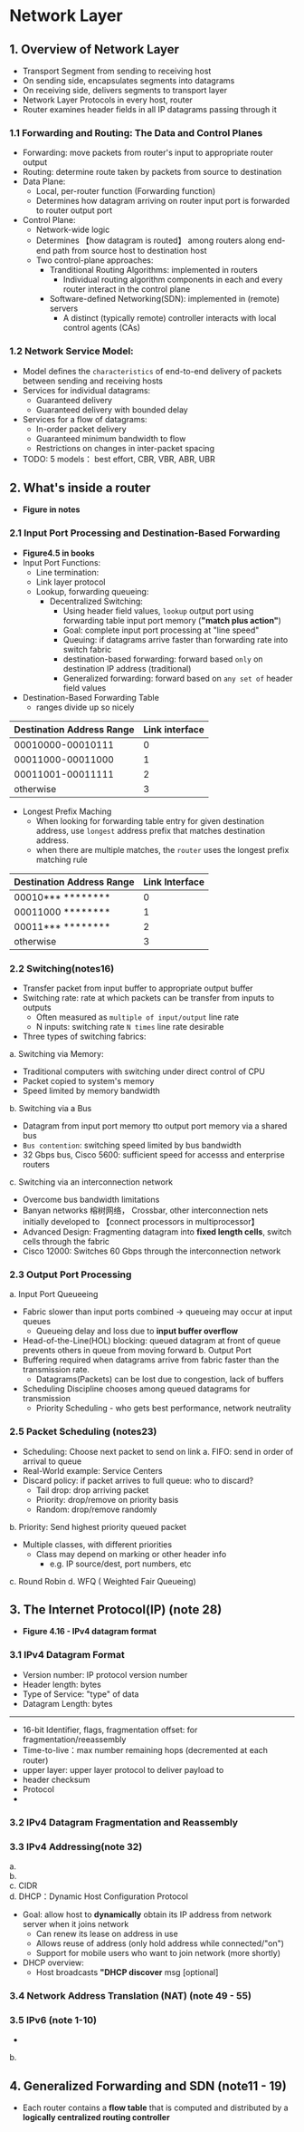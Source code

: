 # Network Layer
## 1. Overview of Network Layer
- Transport Segment from sending to receiving host
- On sending side, encapsulates segments into datagrams
- On receiving side, delivers segments to transport layer
- Network Layer Protocols in every host, router
- Router examines header fields in all IP datagrams passing through it

### 1.1 Forwarding and Routing: The Data and Control Planes
- Forwarding: move packets from router's input to appropriate router output
- Routing: determine route taken by packets from source to destination
- Data Plane: 
  * Local, per-router function (Forwarding function)
  * Determines how datagram arriving on router input port is forwarded to router output port
- Control Plane:
  * Network-wide logic
  * Determines 【how datagram is routed】 among routers along end-end path from source host to destination host
  * Two control-plane approaches:
    * Tranditional Routing Algorithms: implemented in routers
      * Individual routing algorithm components in each and every router interact in the control plane
    * Software-defined Networking(SDN): implemented in (remote) servers
      * A distinct (typically remote) controller interacts with local control agents (CAs)
      

### 1.2 Network Service Model:
  - Model defines the `characteristics` of end-to-end delivery of packets between sending and receiving hosts
  - Services for individual datagrams:
    * Guaranteed delivery
    * Guaranteed delivery with bounded delay
  - Services for a flow of datagrams:
    * In-order packet delivery
    * Guaranteed minimum bandwidth to flow
    * Restrictions on changes in inter-packet spacing
  - TODO: 5 models： best effort, CBR, VBR, ABR, UBR
    
  
  
## 2. What's inside a router
- **Figure in notes**
### 2.1 Input Port Processing and Destination-Based Forwarding
- **Figure4.5 in books**
- Input Port Functions:
  * Line termination:
  * Link layer protocol
  * Lookup, forwarding queueing: 
    * Decentralized Switching: 
      * Using header field values, `lookup` output port using forwarding table input port memory (**"match plus action"**)
      * Goal: complete input port processing at "line speed"
      * Queuing: if datagrams arrive faster than forwarding rate into switch fabric
      * destination-based forwarding: forward based `only` on destination IP address (traditional)
      * Generalized forwarding: forward based on `any set of` header field values
- Destination-Based Forwarding Table
  * ranges divide up so nicely
  
|Destination Address Range|Link interface| 
|---|---|
|00010000-00010111|0|
|00011000-00011000|1|
|00011001-00011111|2|
|otherwise|3|

- Longest Prefix Maching
  * When looking for forwarding table entry for given destination address, use `longest` address prefix that matches destination address.
  * when there are multiple matches, the `router` uses the longest prefix matching rule

|Destination Address Range|Link Interface| 
|---|---|
|00010*** ******** |0|
|00011000 ******** |1|
|00011*** ******** |2|
|otherwise|3|



### 2.2 Switching(notes16)
* Transfer packet from input buffer to appropriate output buffer
* Switching rate: rate at which packets can be transfer from inputs to outputs
  * Often measured as `multiple of input/output` line rate
  * N inputs: switching rate `N times` line rate desirable
* Three types of switching fabrics:

a. Switching via Memory:
* Traditional computers with switching under direct control of CPU
* Packet copied to system's memory
* Speed limited by memory bandwidth

b. Switching via a Bus
* Datagram from input port memory tto output port memory via a shared bus
* `Bus contention`: switching speed limited by bus bandwidth
* 32 Gbps bus, Cisco 5600: sufficient speed for accesss and enterprise routers

c. Switching via an interconnection network
* Overcome bus bandwidth limitations
* Banyan networks 榕树网络， Crossbar, other interconnection nets initially developed to 【connect processors in multiprocessor】
* Advanced Design: Fragmenting datagram into **fixed length cells**, switch cells through the fabric
* Cisco 12000: Switches 60 Gbps through the interconnection network
### 2.3 Output Port Processing
a. Input Port Queueeing
* Fabric slower than input ports combined -> queueing may occur at input queues
  * Queueing delay and loss due to **input buffer overflow**
* Head-of-the-Line(HOL) blocking: queued datagram at front of queue prevents others in queue from moving forward
b. Output Port
* Buffering required when datagrams arrive from fabric faster than the transmission rate.
  * Datagrams(Packets) can be lost due to congestion, lack of buffers
* Scheduling Discipline chooses among queued datagrams for transmission
  * Priority Scheduling - who gets best performance, network neutrality



### 2.5 Packet Scheduling (notes23)
* Scheduling: Choose next packet to send on link
a. FIFO: send in order of arrival to queue
* Real-World example: Service Centers
* Discard policy: if packet arrives to full queue: who to discard?
  * Tail drop: drop arriving packet
  * Priority: drop/remove on priority basis
  * Random: drop/remove randomly

b. Priority: Send highest priority queued packet
* Multiple classes, with different priorities
  * Class may depend on marking or other header info
    * e.g. IP source/dest, port numbers, etc
    
c. Round Robin
d. WFQ ( Weighted Fair Queueing)




## 3. The Internet Protocol(IP) (note 28)
- **Figure 4.16 - IPv4 datagram format**
### 3.1 IPv4 Datagram Format
- Version number: IP protocol version number
- Header length: bytes
- Type of Service: "type" of data
- Datagram Length: bytes
---
- 16-bit Identifier, flags, fragmentation offset: for fragmentation/reeassembly
- Time-to-live：max number remaining hops (decremented at each router)
- upper layer: upper layer protocol to deliver payload to
- header checksum
- Protocol 
- 
### 3.2 IPv4 Datagram Fragmentation and Reassembly
### 3.3 IPv4 Addressing(note 32)
a.  
b.  
c. CIDR  
d. DHCP：Dynamic Host Configuration Protocol
* Goal: allow host to **dynamically** obtain its IP address from network server when it joins network
  * Can renew its lease on address in use
  * Allows reuse of address (only hold address while connected/"on")
  * Support for mobile users who want to join network (more shortly)
* DHCP overview:
  * Host broadcasts **"DHCP discover** msg [optional]
  

### 3.4 Network Address Translation (NAT) (note 49 - 55)


### 3.5 IPv6 (note 1-10)
* 
b.



## 4. Generalized Forwarding and SDN (note11 - 19)
* Each router contains a **flow table** that is computed and distributed by a **logically centralized routing controller**
###
